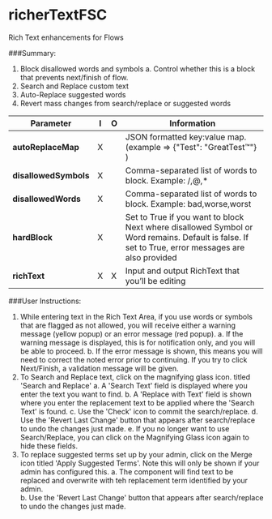 # richerTextFSC
Rich Text enhancements for Flows

###Summary:
1)	Block disallowed words and symbols
    a.	Control whether this is a block that prevents next/finish of flow.
2)	Search and Replace custom text
3)	Auto-Replace suggested words
4)	Revert mass changes from search/replace or suggested words


|Parameter	               |I	   |O	     |Information 
|--------------------------|-----|-------|-------------------------------------------------------------------------------|
|**autoReplaceMap**	           |X	   |       |JSON formatted key:value map.  (example => {"Test": "GreatTest™"} )            |
|**disallowedSymbols**	       |X	   |       |Comma-separated list of words to block.  Example: /,@,*                        |
|**disallowedWords**	         |X    |	     |Comma-separated list of words to block.  Example: bad,worse,worst              |
|**hardBlock**	               |X	   |	     |Set to True if you want to block Next where disallowed Symbol or Word remains.  Default is false.  If set to True, error messages are also provided      |
|**richText**	                 |X	   |X	     |Input and output RichText that you’ll be editing                               |

###User Instructions:
1)  While entering text in the Rich Text Area, if you use words or symbols that are flagged as not allowed, you will receive either a warning message (yellow popup) or an error message (red popup).
    a.  If the warning message is displayed, this is for notification only, and you will be able to proceed.
    b.  If the error message is shown, this means you will need to correct the noted error prior to continuing.  If you try to click Next/Finish, a validation message will be  given.
2)  To Search and Replace text, click on the magnifying glass icon. titled 'Search and Replace'
    a.  A 'Search Text' field is displayed where you enter the text you want to find.
    b.  A 'Replace with Text' field is shown where you enter the replacement text to be applied where the 'Search Text' is found.
    c.  Use the 'Check' icon to commit the search/replace.
    d.  Use the 'Revert Last Change' button that appears after search/replace to undo the changes just made.
    e.  If you no longer want to use Search/Replace, you can click on the Magnifying Glass icon again to hide these fields.
3)  To replace suggested terms set up by your admin, click on the Merge icon titled 'Apply Suggested Terms'.  Note this will only be shown if your admin has configured this.
    a.  The component will find text to be replaced and overwrite with teh replacement term identified by your admin.  
    b.  Use the 'Revert Last Change' button that appears after search/replace to undo the changes just made. 
